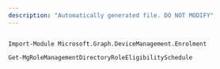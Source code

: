 ```yaml
---
description: "Automatically generated file. DO NOT MODIFY"
---
```


```powershellv1

Import-Module Microsoft.Graph.DeviceManagement.Enrolment

Get-MgRoleManagementDirectoryRoleEligibilitySchedule

```